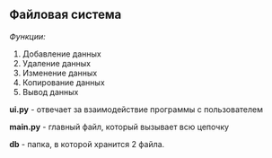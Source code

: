 ## Файловая система
*Функции:*
1. Добавление данных
2. Удаление данных
3. Изменение данных
4. Копирование данных
5. Вывод данных

**ui.py** - отвечает за взаимодействие программы с пользователем

**main.py** - главный файл, который вызывает всю цепочку

**db** - папка, в которой хранится 2 файла.

